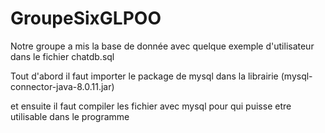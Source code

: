 # GroupeSixGLPOO
Notre groupe a mis la base de donnée avec quelque exemple d'utilisateur dans le fichier chatdb.sql

Tout d'abord il faut importer le package de mysql dans la librairie (mysql-connector-java-8.0.11.jar)

et ensuite il faut compiler les fichier avec mysql pour qui puisse etre utilisable dans le programme



